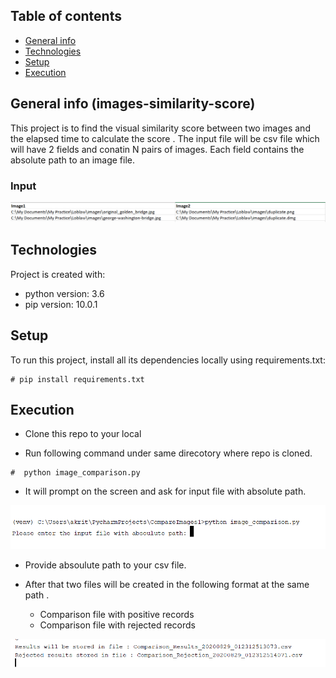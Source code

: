 ## Table of contents
* [General info](#general-info)
* [Technologies](#technologies)
* [Setup](#setup)
* [Execution](#Execution)


## General info (images-similarity-score)
This project is to find the visual similarity score between two images and the elapsed time to calculate the score . The input file will be csv file which will have 2 fields and conatin N pairs of images. Each field contains the absolute path to an image file.

### Input 

![alt text](/Input.PNG)

	
## Technologies
Project is created with:
* python version: 3.6
* pip version: 10.0.1
	
## Setup
To run this project, install all its dependencies locally using requirements.txt:

```
# pip install requirements.txt 

```
## Execution

* Clone this repo to your local 

* Run following command under same direcotory where repo is cloned.


```
#  python image_comparison.py 

```
* It will prompt on the screen and ask for input file with absolute path.

![alt text](/triggerScript.PNG)


* Provide absoulute path to your csv file.

* After that two files will be created in the following format at the same path .

	* Comparison file with positive records 
	* Comparison file with rejected records 
	
	
![alt text](/Result.PNG)




